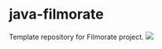 # java-filmorate
Template repository for Filmorate project.
![](../../../../2022-08-14_01-47-57.png)